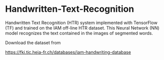 # Handwritten-Text-Recognition
Handwritten Text Recognition (HTR) system implemented with TensorFlow (TF) and trained on the IAM off-line HTR dataset. This Neural Network (NN) model recognizes the text contained in the images of segmented words.

Download the dataset from 


https://fki.tic.heia-fr.ch/databases/iam-handwriting-database

